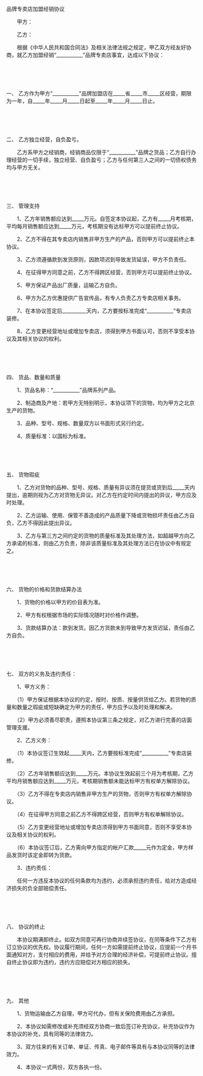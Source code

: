



品牌专卖店加盟经销协议



 

　　甲方：

　　乙方：　　

　　根据《中华人民共和国合同法》及相关法律法规之规定，甲乙双方经友好协商，就乙方加盟经销“___________”品牌专卖店事宜，达成以下协议：

　　

　　

一、
乙方作为甲方“___________”品牌加盟店在_____省_____市_____区经营，期限为一年，自_____年_____月_____日起至_____年_____月_____日止。

　　

　　

二、
乙方独立经营，自负盈亏。

　　乙方系甲方之经销商，经销商品仅限于“___________”品牌之货品；乙方自行办理经营的一切手续，独立经营、自负盈亏；乙方与任何第三人之间的一切债权债务均与甲方无关。

　　

　　

三、
管理支持

　　1、乙方年销售额应达到_____万元。自签定本协议起，乙方有_____月考核期，平均每月销售额应达到_____万元，考核期没有达标甲方可以提前终止协议。

　　2、乙方不得在其专卖店内销售非甲方生产的产品，否则甲方可以提前终止本协议。

　　3、乙方须遵循款到发货原则，因款项迟到导致发货延误，甲方不负责任。

　　4、在征得甲方同意之前，乙方不得跨区经营，否则甲方可以提前终止协议。

　　5、甲方保证产品出厂质量，运输乙方自负。

　　6、甲方为乙方优惠提供广告宣传品，有专人负责乙方专卖店相关事务。

　　7、在本协议签定后__________天内，乙方要按标准完成“___________”专卖店装修。

　　8、乙方变更经营地址或增加专卖店，须得到甲方书面认可，否则不享受本协议及其相关协议的权利。

　　

　　

四、
货品、数量和质量

　　1、货品名称：“___________”品牌系列产品。

　　2、制造商及产地：若甲方无特别明示，本协议项下的货物，均为甲方之北京生产的货物。

　　3、品种、型号、规格、数量双方以书面形式另行约定。

　　4、质量标准：以国标为标准。

　　

　　

五、
货物瑕疵

　　1、乙方对货物的品种、型号、规格、质量有异议须在提货或货到后_____天内提出，逾期则视为乙方对货物无异议。对乙方在约定时间内提出的异议，甲方应及时处理。

　　2、乙方运输、使用、保管不善造成的产品质量下降或货物损坏责任由乙方自负，乙方不得因此提出异议。

　　3、乙方与第三方之间约定的货物的质量标准及其处理方法，如超越甲方向乙方承诺的标准，则由乙方负责，除非该质量标准及其处理方法已在协议中有规定之。

　　

　　

六、
货物的价格和货款结算办法

　　1、货物的价格以甲方的价目表为准。

　　2、甲方有权根据市场的实际情况随时对价格作调整。

　　3、货款结算办法：款到发货。因乙方货款未到导致甲方发货迟延，责任由乙方自负。

　　

　　

七、
双方的义务及违约责任：

　　1、甲方义务：

　　（1）甲方保证根据本协议的约定，按时、按质、按量供货给乙方。若货物的质量和数量之瑕疵或短缺确定为甲方的责任，甲方应予以及时处理和解决。

　　（2）甲方必须善尽职责，遵照本协议第三条之规定，对乙方进行完善的店面管理支援。

　　2、乙方义务：

　　（1）本协议签订生效起_____天内，乙方要按标准完成“___________”专卖店装修。

　　（2）乙方年销售额应达到_____万元。本协议生效起前三个月为考核期，乙方平均月销售额应达到_____万元，考核期销售额未能达标甲方有权单方解除协议。

　　（3）乙方不得在专卖店内销售非甲方生产的货物，否则甲方有权单方解除协议。

　　（4）在征得甲方同意之前乙方不得跨区经营，否则甲方有权单解除协议。

　　（5）乙方变更经营地址或增加专卖店须得到甲方书面同意，否则不享受本协议及相关协议的权利。

　　（6）本协议签订后，乙方需向甲方指定的帐户汇款_____元作为定金，甲方样品发货时该定金即转为货款。

　　3、违约责任：

　　任何一方违反本协议的任何条款均为违约，必须承担违约责任，给对方造成经济损失的负全部赔偿责任。

　　

　　

八、
协议的终止

　　本协议期满即终止。如双方同意可再行协商并续签协议，在同等条件下乙方有订立协议的优先权。协议履行期间，任何一方如需提前终止协议，应提前一个月书面通知对方，支付相应的费用，并给予对方合理的经济补偿，可提前终止协议。擅自终止协议即为违约，违约方应赔偿对方相应的损失。

　　

　　

九、
其他

　　1、货物运输由乙方自理，甲方可代办，但有关保险费用由乙方承担。

　　2、本协议如需修改或补充须经双方协商一致后签订补充协议，补充协议作为本协议的补充，具有同等的法律效力。

　　3、双方往来的有关订单、单证、传真、电子邮件等具有与本协议同等的法律效力。

　　4、本协议一式两份，双方各执一份。